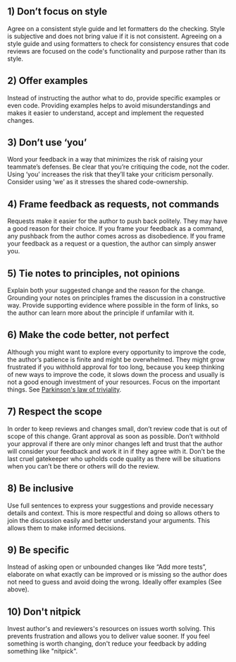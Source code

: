 ## 1) Don’t focus on style

Agree on a consistent style guide and let formatters do the checking.
Style is subjective and does not bring value if it is not consistent.
Agreeing on a style guide and using formatters to check for consistency ensures that code reviews are focused on the code's functionality and purpose rather than its style.

## 2) Offer examples

Instead of instructing the author what to do, provide specific examples or even code.
Providing examples helps to avoid misunderstandings and makes it easier to understand, accept and implement the requested changes.

## 3) Don’t use ‘you’

Word your feedback in a way that minimizes the risk of raising your teammate’s defenses. Be clear that you’re critiquing the code, not the coder.
Using ‘you’ increases the risk that they’ll take your criticism personally. Consider using ‘we’ as it stresses the shared code-ownership.

## 4) Frame feedback as requests, not commands

Requests make it easier for the author to push back politely. They may have a good reason for their choice. If you frame your feedback as a command, any pushback from the author comes across as disobedience. If you frame your feedback as a request or a question, the author can simply answer you.

## 5) Tie notes to principles, not opinions

Explain both your suggested change and the reason for the change. Grounding your notes on principles frames the discussion in a constructive way. Provide supporting evidence where possible in the form of links, so the author can learn more about the principle if unfamilar with it.

## 6) Make the code better, not perfect

Although you might want to explore every opportunity to improve the code, the author’s patience is finite and might be overwhelmed. They might grow frustrated if you withhold approval for too long, because you keep thinking of new ways to improve the code, it slows down the process and usually is not a good enough investment of your resources. Focus on the important things.
See [Parkinson's law of triviality](https://en.wikipedia.org/wiki/Law_of_triviality).

## 7) Respect the scope

In order to keep reviews and changes small, don’t review code that is out of scope of this change.
Grant approval as soon as possible. Don’t withhold your approval if there are only minor changes left and trust that the author will consider your feedback and work it in if they agree with it. Don’t be the last cruel gatekeeper who upholds code quality as there will be situations when you can’t be there or others will do the review.

## 8) Be inclusive

Use full sentences to express your suggestions and provide necessary details and context. This is more respectful and doing so allows others to join the discussion easily and better understand your arguments. This allows them to make informed decisions.

## 9) Be specific

Instead of asking open or unbounded changes like “Add more tests”, elaborate on what exactly can be improved or is missing so the author does not need to guess and avoid doing the wrong. Ideally offer examples (See above).

## 10) Don't nitpick

Invest author's and reviewers's resources on issues worth solving.
This prevents frustration and allows you to deliver value sooner.
If you feel something is worth changing, don't reduce your feedback by adding something like "nitpick".
